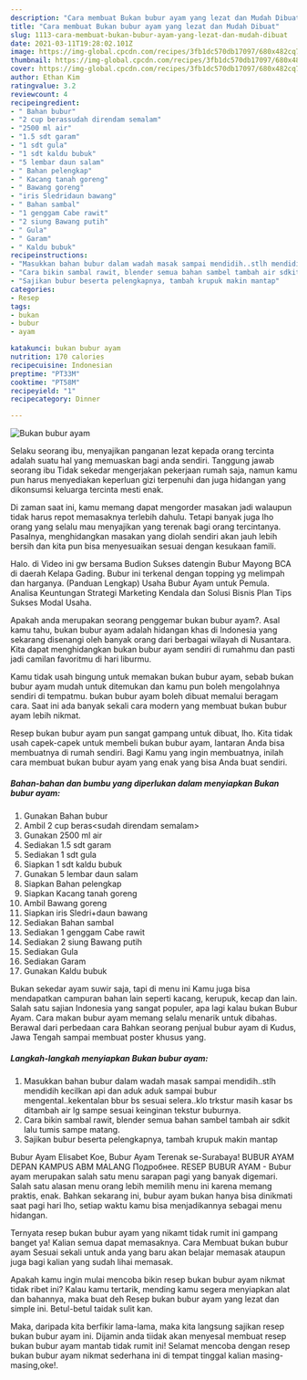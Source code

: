 ```yaml
---
description: "Cara membuat Bukan bubur ayam yang lezat dan Mudah Dibuat"
title: "Cara membuat Bukan bubur ayam yang lezat dan Mudah Dibuat"
slug: 1113-cara-membuat-bukan-bubur-ayam-yang-lezat-dan-mudah-dibuat
date: 2021-03-11T19:28:02.101Z
image: https://img-global.cpcdn.com/recipes/3fb1dc570db17097/680x482cq70/bukan-bubur-ayam-foto-resep-utama.jpg
thumbnail: https://img-global.cpcdn.com/recipes/3fb1dc570db17097/680x482cq70/bukan-bubur-ayam-foto-resep-utama.jpg
cover: https://img-global.cpcdn.com/recipes/3fb1dc570db17097/680x482cq70/bukan-bubur-ayam-foto-resep-utama.jpg
author: Ethan Kim
ratingvalue: 3.2
reviewcount: 4
recipeingredient:
- " Bahan bubur"
- "2 cup berassudah direndam semalam"
- "2500 ml air"
- "1.5 sdt garam"
- "1 sdt gula"
- "1 sdt kaldu bubuk"
- "5 lembar daun salam"
- " Bahan pelengkap"
- " Kacang tanah goreng"
- " Bawang goreng"
- "iris Sledridaun bawang"
- " Bahan sambal"
- "1 genggam Cabe rawit"
- "2 siung Bawang putih"
- " Gula"
- " Garam"
- " Kaldu bubuk"
recipeinstructions:
- "Masukkan bahan bubur dalam wadah masak sampai mendidih..stlh mendidih kecilkan api dan aduk aduk sampai bubur mengental..kekentalan bbur bs sesuai selera..klo trkstur masih kasar bs ditambah air lg sampe sesuai keinginan tekstur buburnya."
- "Cara bikin sambal rawit, blender semua bahan sambel tambah air sdkit lalu tumis sampe matang."
- "Sajikan bubur beserta pelengkapnya, tambah krupuk makin mantap"
categories:
- Resep
tags:
- bukan
- bubur
- ayam

katakunci: bukan bubur ayam 
nutrition: 170 calories
recipecuisine: Indonesian
preptime: "PT33M"
cooktime: "PT58M"
recipeyield: "1"
recipecategory: Dinner

---
```



![Bukan bubur ayam](https://img-global.cpcdn.com/recipes/3fb1dc570db17097/680x482cq70/bukan-bubur-ayam-foto-resep-utama.jpg)

Selaku seorang ibu, menyajikan panganan lezat kepada orang tercinta adalah suatu hal yang memuaskan bagi anda sendiri. Tanggung jawab seorang ibu Tidak sekedar mengerjakan pekerjaan rumah saja, namun kamu pun harus menyediakan keperluan gizi terpenuhi dan juga hidangan yang dikonsumsi keluarga tercinta mesti enak.

Di zaman  saat ini, kamu memang dapat mengorder masakan jadi walaupun tidak harus repot memasaknya terlebih dahulu. Tetapi banyak juga lho orang yang selalu mau menyajikan yang terenak bagi orang tercintanya. Pasalnya, menghidangkan masakan yang diolah sendiri akan jauh lebih bersih dan kita pun bisa menyesuaikan sesuai dengan kesukaan famili. 

Halo. di Video ini gw bersama Budion Sukses datengin Bubur Mayong BCA di daerah Kelapa Gading. Bubur ini terkenal dengan topping yg melimpah dan harganya. (Panduan Lengkap) Usaha Bubur Ayam untuk Pemula. Analisa Keuntungan Strategi Marketing Kendala dan Solusi Bisnis Plan Tips Sukses Modal Usaha.

Apakah anda merupakan seorang penggemar bukan bubur ayam?. Asal kamu tahu, bukan bubur ayam adalah hidangan khas di Indonesia yang sekarang disenangi oleh banyak orang dari berbagai wilayah di Nusantara. Kita dapat menghidangkan bukan bubur ayam sendiri di rumahmu dan pasti jadi camilan favoritmu di hari liburmu.

Kamu tidak usah bingung untuk memakan bukan bubur ayam, sebab bukan bubur ayam mudah untuk ditemukan dan kamu pun boleh mengolahnya sendiri di tempatmu. bukan bubur ayam boleh dibuat memalui beragam cara. Saat ini ada banyak sekali cara modern yang membuat bukan bubur ayam lebih nikmat.

Resep bukan bubur ayam pun sangat gampang untuk dibuat, lho. Kita tidak usah capek-capek untuk membeli bukan bubur ayam, lantaran Anda bisa membuatnya di rumah sendiri. Bagi Kamu yang ingin membuatnya, inilah cara membuat bukan bubur ayam yang enak yang bisa Anda buat sendiri.

<!--inarticleads1-->

##### Bahan-bahan dan bumbu yang diperlukan dalam menyiapkan Bukan bubur ayam:

1. Gunakan  Bahan bubur
1. Ambil 2 cup beras&lt;sudah direndam semalam&gt;
1. Gunakan 2500 ml air
1. Sediakan 1.5 sdt garam
1. Sediakan 1 sdt gula
1. Siapkan 1 sdt kaldu bubuk
1. Gunakan 5 lembar daun salam
1. Siapkan  Bahan pelengkap
1. Siapkan  Kacang tanah goreng
1. Ambil  Bawang goreng
1. Siapkan iris Sledri+daun bawang
1. Sediakan  Bahan sambal
1. Sediakan 1 genggam Cabe rawit
1. Sediakan 2 siung Bawang putih
1. Sediakan  Gula
1. Sediakan  Garam
1. Gunakan  Kaldu bubuk


Bukan sekedar ayam suwir saja, tapi di menu ini Kamu juga bisa mendapatkan campuran bahan lain seperti kacang, kerupuk, kecap dan lain. Salah satu sajian Indonesia yang sangat populer, apa lagi kalau bukan Bubur Ayam. Cara makan bubur ayam memang selalu menarik untuk dibahas. Berawal dari perbedaan cara Bahkan seorang penjual bubur ayam di Kudus, Jawa Tengah sampai membuat poster khusus yang. 

<!--inarticleads2-->

##### Langkah-langkah menyiapkan Bukan bubur ayam:

1. Masukkan bahan bubur dalam wadah masak sampai mendidih..stlh mendidih kecilkan api dan aduk aduk sampai bubur mengental..kekentalan bbur bs sesuai selera..klo trkstur masih kasar bs ditambah air lg sampe sesuai keinginan tekstur buburnya.
1. Cara bikin sambal rawit, blender semua bahan sambel tambah air sdkit lalu tumis sampe matang.
1. Sajikan bubur beserta pelengkapnya, tambah krupuk makin mantap


Bubur Ayam Elisabet Koe, Bubur Ayam Terenak se-Surabaya! BUBUR AYAM DEPAN KAMPUS ABM MALANG Подробнее. RESEP BUBUR AYAM - Bubur ayam merupakan salah satu menu sarapan pagi yang banyak digemari. Salah satu alasan menu orang lebih memilih menu ini karena memang praktis, enak. Bahkan sekarang ini, bubur ayam bukan hanya bisa dinikmati saat pagi hari lho, setiap waktu kamu bisa menjadikannya sebagai menu hidangan. 

Ternyata resep bukan bubur ayam yang nikamt tidak rumit ini gampang banget ya! Kalian semua dapat memasaknya. Cara Membuat bukan bubur ayam Sesuai sekali untuk anda yang baru akan belajar memasak ataupun juga bagi kalian yang sudah lihai memasak.

Apakah kamu ingin mulai mencoba bikin resep bukan bubur ayam nikmat tidak ribet ini? Kalau kamu tertarik, mending kamu segera menyiapkan alat dan bahannya, maka buat deh Resep bukan bubur ayam yang lezat dan simple ini. Betul-betul taidak sulit kan. 

Maka, daripada kita berfikir lama-lama, maka kita langsung sajikan resep bukan bubur ayam ini. Dijamin anda tiidak akan menyesal membuat resep bukan bubur ayam mantab tidak rumit ini! Selamat mencoba dengan resep bukan bubur ayam nikmat sederhana ini di tempat tinggal kalian masing-masing,oke!.

